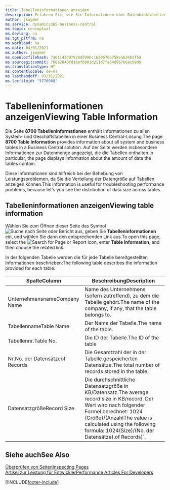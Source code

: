 ```yaml
---
title: Tabelleninformationen anzeigen
description: Erfahren Sie, wie Sie Informationen über Datenbanktabellen direkt über die Clientschnittstelle in Business Central anzeigen können.
author: jswymer
ms.service: dynamics365-business-central
ms.topic: conceptual
ms.devlang: na
ms.tgt_pltfrm: na
ms.workload: na
ms.date: 04/01/2021
ms.author: jswymer
ms.openlocfilehash: 7a01143dd7928d5996c1620676a758ea634bdf5d
ms.sourcegitcommit: 766e2840fd16efb901d211d7fa64d96766ac99d9
ms.translationtype: HT
ms.contentlocale: de-AT
ms.lasthandoff: 03/31/2021
ms.locfileid: "5776908"
---
```

# <a name="viewing-table-information"></a><span data-ttu-id="07ac6-103">Tabelleninformationen anzeigen</span><span class="sxs-lookup"><span data-stu-id="07ac6-103">Viewing Table Information</span></span>

<span data-ttu-id="07ac6-104">Die Seite **8700 Tabelleninformationen** enthält Informationen zu allen System- und Geschäftstabellen in einer Business Central-Lösung.</span><span class="sxs-lookup"><span data-stu-id="07ac6-104">The page **8700 Table Information** provides information about all system and business tables in a Business Central solution.</span></span> <span data-ttu-id="07ac6-105">Auf der Seite werden insbesondere Informationen zur Datenmenge angezeigt, die die Tabellen enthalten.</span><span class="sxs-lookup"><span data-stu-id="07ac6-105">In particular, the page displays information about the amount of data the tables contain.</span></span>

<span data-ttu-id="07ac6-106">Diese Informationen sind hilfreich bei der Behebung von Leistungsproblemen, da Sie die Verteilung der Datengröße auf Tabellen anzeigen können.</span><span class="sxs-lookup"><span data-stu-id="07ac6-106">This information is useful for troubleshooting performance problems, because let's you see the distribution of data size across tables.</span></span>

## <a name="viewing-table-information"></a><span data-ttu-id="07ac6-107">Tabelleninformationen anzeigen</span><span class="sxs-lookup"><span data-stu-id="07ac6-107">Viewing table information</span></span>

<span data-ttu-id="07ac6-108">Wählen Sie zum Öffnen dieser Seite das Symbol ![Suche nach Seite oder Bericht](media/ui-search/search_small.png "Suche nach Seiten- oder Berichtssymbolen") aus, geben Sie **Tabelleninformationen** ein, und wählen Sie dann den entsprechenden Link aus.</span><span class="sxs-lookup"><span data-stu-id="07ac6-108">To open this page, select the ![Search for Page or Report](media/ui-search/search_small.png "Search for Page or Report icon") icon, enter **Table Information**, and then choose the related link.</span></span>

<span data-ttu-id="07ac6-109">In der folgenden Tabelle werden die für jede Tabelle bereitgestellten Informationen beschrieben:</span><span class="sxs-lookup"><span data-stu-id="07ac6-109">The following table describes the information provided for each table:</span></span>

|<span data-ttu-id="07ac6-110">Spalte</span><span class="sxs-lookup"><span data-stu-id="07ac6-110">Column</span></span>|<span data-ttu-id="07ac6-111">Beschreibung</span><span class="sxs-lookup"><span data-stu-id="07ac6-111">Description</span></span>|
|------|-----------|
|<span data-ttu-id="07ac6-112">Unternehmensname</span><span class="sxs-lookup"><span data-stu-id="07ac6-112">Company Name</span></span>|<span data-ttu-id="07ac6-113">Name des Unternehmens (sofern zutreffend), zu dem die Tabelle gehört.</span><span class="sxs-lookup"><span data-stu-id="07ac6-113">The name of the company, if any, that the table belongs to.</span></span>|
|<span data-ttu-id="07ac6-114">Tabellenname</span><span class="sxs-lookup"><span data-stu-id="07ac6-114">Table Name</span></span>|<span data-ttu-id="07ac6-115">Der Name der Tabelle.</span><span class="sxs-lookup"><span data-stu-id="07ac6-115">The name of the table.</span></span>|
|<span data-ttu-id="07ac6-116">Tabellennr.</span><span class="sxs-lookup"><span data-stu-id="07ac6-116">Table No.</span></span>|<span data-ttu-id="07ac6-117">Die ID der Tabelle.</span><span class="sxs-lookup"><span data-stu-id="07ac6-117">The ID of the table</span></span>|
|<span data-ttu-id="07ac6-118">Nr.</span><span class="sxs-lookup"><span data-stu-id="07ac6-118">No.</span></span> <span data-ttu-id="07ac6-119">der Datensätze</span><span class="sxs-lookup"><span data-stu-id="07ac6-119">of Records</span></span>|<span data-ttu-id="07ac6-120">Die Gesamtzahl der in der Tabelle gespeicherten Datensätze.</span><span class="sxs-lookup"><span data-stu-id="07ac6-120">The total number of records stored in the table.</span></span>|
|<span data-ttu-id="07ac6-121">Datensatzgröße</span><span class="sxs-lookup"><span data-stu-id="07ac6-121">Record Size</span></span>|<span data-ttu-id="07ac6-122">Die durchschnittliche Datensatzgröße in KB/Datensatz.</span><span class="sxs-lookup"><span data-stu-id="07ac6-122">The average record size in KB/record.</span></span> <span data-ttu-id="07ac6-123">Der Wert wird nach folgender Formel berechnet: 1024 (Größe)/(Anzahl</span><span class="sxs-lookup"><span data-stu-id="07ac6-123">The value is calculated using the following formula: 1024(Size)/(No.</span></span> <span data-ttu-id="07ac6-124">der Datensätze).</span><span class="sxs-lookup"><span data-stu-id="07ac6-124">of Records)\`.</span></span> |

## <a name="see-also"></a><span data-ttu-id="07ac6-125">Siehe auch</span><span class="sxs-lookup"><span data-stu-id="07ac6-125">See Also</span></span>

[<span data-ttu-id="07ac6-126">Überprüfen von Seiten</span><span class="sxs-lookup"><span data-stu-id="07ac6-126">Inspecting Pages</span></span>](across-inspect-page.md)  
[<span data-ttu-id="07ac6-127">Artikel zur Leistung für Entwickler</span><span class="sxs-lookup"><span data-stu-id="07ac6-127">Performance Articles For Developers</span></span>](/dynamics365/business-central/dev-itpro/performance/performance-developer)  


[!INCLUDE[footer-include](includes/footer-banner.md)]